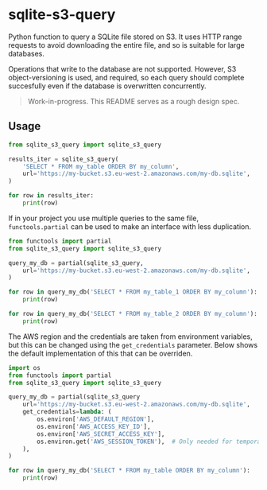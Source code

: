 # sqlite-s3-query

Python function to query a SQLite file stored on S3. It uses HTTP range requests to avoid downloading the entire file, and so is suitable for large databases.

Operations that write to the database are not supported. However, S3 object-versioning is used, and required, so each query should complete succesfully even if the database is overwritten concurrently.

> Work-in-progress. This README serves as a rough design spec.


## Usage

```python
from sqlite_s3_query import sqlite_s3_query

results_iter = sqlite_s3_query(
    'SELECT * FROM my_table ORDER BY my_column',
    url='https://my-bucket.s3.eu-west-2.amazonaws.com/my-db.sqlite',
)

for row in results_iter:
    print(row)
```

If in your project you use multiple queries to the same file, `functools.partial` can be used to make an interface with less duplication.

```python
from functools import partial
from sqlite_s3_query import sqlite_s3_query

query_my_db = partial(sqlite_s3_query,
    url='https://my-bucket.s3.eu-west-2.amazonaws.com/my-db.sqlite',
)

for row in query_my_db('SELECT * FROM my_table_1 ORDER BY my_column'):
    print(row)

for row in query_my_db('SELECT * FROM my_table_2 ORDER BY my_column'):
    print(row)
```

The AWS region and the credentials are taken from environment variables, but this can be changed using the `get_credentials` parameter. Below shows the default implementation of this that can be overriden.

```python
import os
from functools import partial
from sqlite_s3_query import sqlite_s3_query

query_my_db = partial(sqlite_s3_query
    url='https://my-bucket.s3.eu-west-2.amazonaws.com/my-db.sqlite',
    get_credentials=lambda: (
        os.environ['AWS_DEFAULT_REGION'],
        os.environ['AWS_ACCESS_KEY_ID'],
        os.environ['AWS_SECRET_ACCESS_KEY'],
        os.environ.get('AWS_SESSION_TOKEN'),  # Only needed for temporary credentials
    ),
)

for row in query_my_db('SELECT * FROM my_table ORDER BY my_column'):
    print(row)
```
